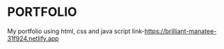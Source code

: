 # PORTFOLIO
My portfolio using html, css and java script
link-https://brilliant-manatee-31f924.netlify.app
